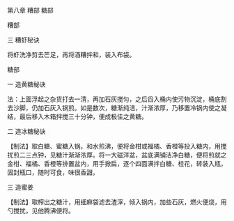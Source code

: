 第八章 糟部 糖部

糟部

三 糟虾秘诀

将虾洗净剪去芒足，再将酒糟拌和，装入布袋。

糖部

一 造黄糖秘诀

法：上面浮起之杂货打去一清，再加石灰搅匀，之后舀入桶内使污物沉淀，桶底割去沙脚，仍加石灰入锅煎。如是数次，糖渐纯洁，汁渐浓厚，乃移置冷锅内使之凝结，最后移入木箱拌搅三十分钟，便成极佳之黄糖。

二 造冰糖秘诀

【制法】取白糖、蜜糖入锅，和水煎沸，便将金柑或福橘、香橙等投入糖内，用搅扰煎二三点钟，见糖汁渐渐浓厚。将一大磁洋盆，盆底满铺洁净白糖，便将煎就之金柑、福橘、香橙等排置盆内，用手掀扁，逐个四面满拌白糖、桂花，转装入瓶，固封瓶口，随时可食，味很香甜。

三 造蜜姜

【制法】取榨出之糖汁，用细麻袋滤去渣滓，倾入锅内，加些石灰，燃火便烧，用勺搅扰，见他腾沸便将。
